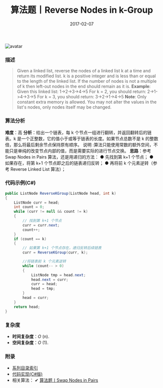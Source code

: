 ﻿---
title: 算法题丨Reverse Nodes in k-Group
tags:
  - 算法
  - 编程技巧
  - 数据结构
categories: 计算机基础
date: 2017-02-07
---
![avatar](https://mysite.bj.bcebos.com/images/articles/02b1ce38-1e0b-4804-b3ac-bcdcc6a01ff8.jpg)

### 描述
>Given a linked list, reverse the nodes of a linked list k at a time and return its modified list.
k is a positive integer and is less than or equal to the length of the linked list. If the number of nodes is not a multiple of k then left-out nodes in the end should remain as it is.
**Example**:
Given this linked list: 1->2->3->4->5
For k = 2, you should return: 2->1->4->3->5
For k = 3, you should return: 3->2->1->4->5
**Note**:
Only constant extra memory is allowed.
You may not alter the values in the list's nodes, only nodes itself may be changed.

<!-- more -->

### 算法分析
**难度**：高
**分析**：给出一个链表，每 k 个节点一组进行翻转，并返回翻转后的链表。k 是一个正整数，它的值小于或等于链表的长度。如果节点总数不是 k 的整数倍，那么将最后剩余节点保持原有顺序。
说明 :算法只能使用常数的额外空间，不能只是单纯的改变节点内部的值，而是需要实际的进行节点交换。
**思路**：参考 Swap Nodes in Pairs 算法，还是用递归的方法：
● 先找到第 k+1 个节点；
● 如果存在，将第 k+1 个节点即之后的链表递归反转；
● 再将前 k 个元素逆转（参考 Reverse Linked List 算法）；

### 代码示例(C#)
```csharp
public ListNode ReverseKGroup(ListNode head, int k)
{
    ListNode curr = head;
    int count = 0;
    while (curr != null && count != k)
    {
        // 找到第 k+1 个节点
        curr = curr.next;
        count++;
    }
    if (count == k)
    {
        // 如果第 k+1 个节点存在，递归反转后续链表
        curr = ReverseKGroup(curr, k); 

        //将链表前 k 个元素逆转
        while (count-- > 0)
        { 
            ListNode tmp = head.next; 
            head.next = curr; 
            curr = head;
            head = tmp; 
        }
        head = curr;
    }
    return head;
}
```

### 复杂度
- **时间复杂度**：*O* (n). 
- **空间复杂度**：*O* (1).

### 附录
- [系列目录索引](/posts/algorithm/index/)
- [代码实现(C#版)](https://github.com/lizzie2008/LeetCode.git)
- 相关算法：
✔ [算法题丨Swap Nodes in Pairs](/posts/algorithm/037.Swap.Nodes.in.Pairs/)